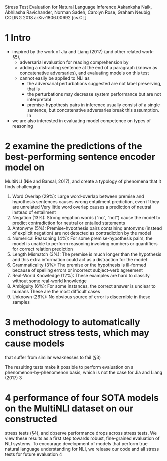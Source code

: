 Stress Test Evaluation for Natural Language Inference
Aakanksha Naik, Abhilasha Ravichander, Norman Sadeh, Carolyn Rose, Graham Neubig
COLING 2018 arXiv:1806.00692 [cs.CL]

# 1 Intro

* inspired by the work of Jia and Liang (2017) (and other related work: §5),
  * adversarial evaluation for reading comprehension by
  * adding a distracting sentence at the end of a paragraph
    (known as concatenative adversaries), and evaluating models on this test
  * cannot easily be applied to NLI as
    * the adversarial perturbations suggested are not label preserving, that is
    * the perturbations may decrease system performance but are not interpretabl
    * premise-hypothesis pairs in inference usually consist of a single
      sentence, but concatenative adversaries break this assumption.  In
* we are also interested in evaluating model competence on types of reasoning

# 2 examine the predictions of the best-performing sentence encoder model on
MultiNLI (Nie and Bansal, 2017), and create a typology of phenomena that it
finds challenging

1. Word Overlap (29%): Large word-overlap between premise and hypothesis
   sentences causes wrong entailment prediction, even if they are unrelated
   Very little word overlap causes a prediction of neutral instead of
   entailment
2. Negation (13%): Strong negation words (“no”, “not”) cause the model to
   predict contradiction for neutral or entailed statements
3. Antonymy (5%): Premise-hypothesis pairs containing antonyms (instead of
   explicit negation) are not detected as contradiction by the model
4. Numerical Reasoning (4%): For some premise-hypothesis pairs, the model is
   unable to perform reasoning involving numbers or quantifiers for correct
   relation prediction
5. Length Mismatch (3%): The premise is much longer than the hypothesis and this
   extra information could act as a distraction for the model
6. Grammaticality (3%): The premise or the hypothesis is ill-formed because of
   spelling errors or incorrect subject-verb agreement
7. Real-World Knowledge (12%): These examples are hard to classify without some
   real-world knowledge
8. Ambiguity (6%): For some instances, the correct answer is unclear to humans
   These are the most difficult cases
9. Unknown (26%): No obvious source of error is discernible in these samples

# 3 methodology to automatically construct stress tests, which may cause models
that suffer from similar weaknesses to fail (§3)

The resulting tests make it possible to perform evaluation on a
phenomenon-by-phenomenon basis, which is not the case for Jia and Liang (2017) 3

# 4 performance of four SOTA models on the MultiNLI dataset on our constructed
stress tests (§4), and observe performance drops across stress tests. We view
these results as a first step towards robust, fine-grained evaluation of NLI
systems. To encourage development of models that perform true natural language
understanding for NLI, we release our code and all stress tests for future
evaluation 4 
